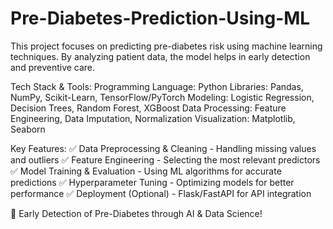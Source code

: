 # Pre-Diabetes-Prediction-Using-ML
This project focuses on predicting pre-diabetes risk using machine learning techniques. By analyzing patient data, the model helps in early detection and preventive care.

Tech Stack & Tools:
Programming Language: Python
Libraries: Pandas, NumPy, Scikit-Learn, TensorFlow/PyTorch
Modeling: Logistic Regression, Decision Trees, Random Forest, XGBoost
Data Processing: Feature Engineering, Data Imputation, Normalization
Visualization: Matplotlib, Seaborn

Key Features:
✅ Data Preprocessing & Cleaning - Handling missing values and outliers
✅ Feature Engineering - Selecting the most relevant predictors
✅ Model Training & Evaluation - Using ML algorithms for accurate predictions
✅ Hyperparameter Tuning - Optimizing models for better performance
✅ Deployment (Optional) - Flask/FastAPI for API integration

🚀 Early Detection of Pre-Diabetes through AI & Data Science!
